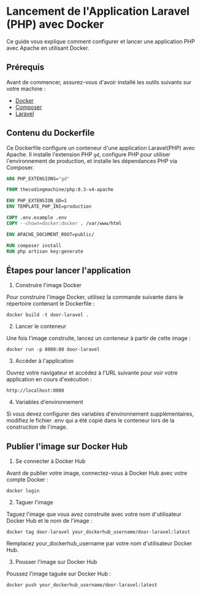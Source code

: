 # Lancement de l'Application Laravel (PHP) avec Docker

Ce guide vous explique comment configurer et lancer une application PHP avec Apache en utilisant Docker.

## Prérequis

Avant de commencer, assurez-vous d'avoir installé les outils suivants sur votre machine :

- [Docker](https://www.docker.com/products/docker-desktop)
- [Composer](https://getcomposer.org/)
- [Laravel](https://laravel.com/docs/)

## Contenu du Dockerfile

Ce Dockerfile configure un conteneur d'une application Laravel(PHP) avec Apache. Il installe l'extension PHP `gd`, configure PHP pour utiliser l'environnement de production, et installe les dépendances PHP via Composer.

```Dockerfile
ARG PHP_EXTENSIONS="gd"

FROM thecodingmachine/php:8.3-v4-apache

ENV PHP_EXTENSION_GD=1
ENV TEMPLATE_PHP_INI=production

COPY .env.example .env
COPY --chown=docker:docker . /var/www/html

ENV APACHE_DOCUMENT_ROOT=public/

RUN composer install
RUN php artisan key:generate
```
## Étapes pour lancer l'application

1. Construire l'image Docker

Pour construire l'image Docker, utilisez la commande suivante dans le répertoire contenant le Dockerfile :

```
docker build -t door-laravel .
```

2. Lancer le conteneur

Une fois l'image construite, lancez un conteneur à partir de cette image :

```
docker run -p 8080:80 door-laravel
```

3. Accéder à l'application

Ouvrez votre navigateur et accédez à l'URL suivante pour voir votre application en cours d'exécution :

```
http://localhost:8080
```

4. Variables d'environnement

Si vous devez configurer des variables d'environnement supplémentaires, modifiez le fichier .env qui a été copié dans le conteneur lors de la construction de l'image.

## Publier l'image sur Docker Hub

1. Se connecter à Docker Hub

Avant de publier votre image, connectez-vous à Docker Hub avec votre compte Docker :

```
docker login
```

2. Taguer l'image

Taguez l'image que vous avez construite avec votre nom d'utilisateur Docker Hub et le nom de l'image :

```
docker tag door-laravel your_dockerhub_username/door-laravel:latest
```
Remplacez your_dockerhub_username par votre nom d'utilisateur Docker Hub.

3. Pousser l'image sur Docker Hub

Poussez l'image taguée sur Docker Hub :

```
docker push your_dockerhub_username/door-laravel:latest
```


